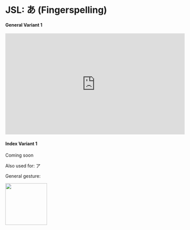 # JSL: あ (Fingerspelling)

<!-- panels:start -->
<!-- div:left-panel -->
<!-- tabs:start -->

#### **General Variant 1**

<iframe width="560" height="315" src="https://www.youtube.com/embed/fzCImPG6xvY?playlist=fzCImPG6xvY&controls=0&loop=1&modestbranding=1&disablekb=1&color=white&rel=0" title="YouTube video player" frameborder="0" allow="encrypted-media;"></iframe>

#### **Index Variant 1**

Coming soon

<!-- tabs:end -->
<!-- div:right-panel -->

Also used for: ア 

General gesture:

<img src="/VRSignLanguageDictionary/assets/images/thumbsup_right-up.png" height="130" />

<!-- panels:end -->